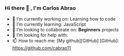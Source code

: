 ### Hi there 👋 , I'm Carlos Abrao

<!--
**cabrao11/cabrao11** is a ✨ _special_ ✨ repository because its `README.md` (this file) appears on your GitHub profile.

Here are some ideas to get you started:

- 🔭 I’m currently working on: Entering on the programming universe ...
- 🌱 I’m currently learning: JavaScript...
- 👯 I’m looking to collaborate on: Everything for beginners ...
- 🤔 I’m looking for help with: Learning how to code ...
- 💬 Ask me about ...
- 📫 How to reach me: ...
- 😄 Pronouns: ...
- ⚡ Fun fact: ...
[GitHub]: https://github.com/cabrao11
-->
- 🔭 I’m currently working on: Learning how to code
- 🌱 I’m currently learning: JavaScript
- 👯 I’m looking to collaborate on: **Beginners** projects
- 🤔 I’m looking for help with: 
- 📫 How to reach me: [My github][GitHub]
  [GitHub]: https://github.com/cabrao11
